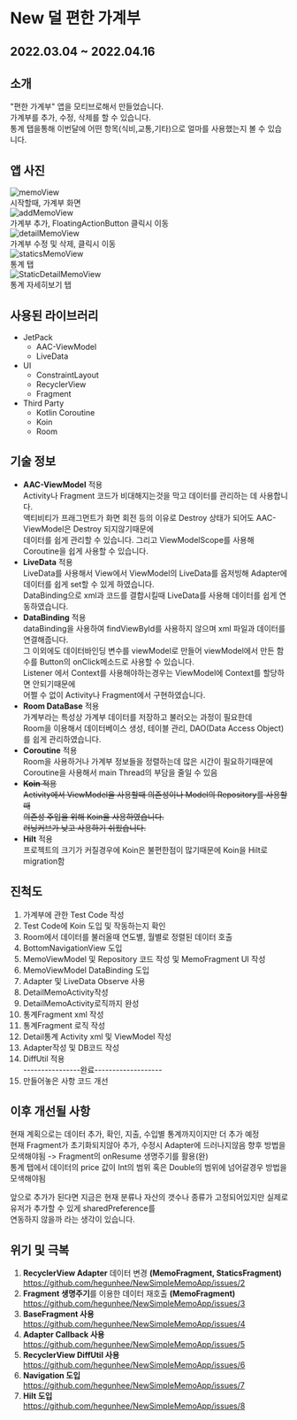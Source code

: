 # New 덜 편한 가계부  
## 2022.03.04 ~ 2022.04.16  
## 소개  
"편한 가계부" 앱을 모티브로해서 만들었습니다.  
가계부를 추가, 수정, 삭제를 할 수 있습니다.  
통계 탭을통해 이번달에 어떤 항목(식비,교통,기타)으로 얼마를 사용했는지 볼 수 있습니다.  
## 앱 사진  
![memoView](https://user-images.githubusercontent.com/57277631/162414207-c4b8b394-4fa3-4ced-beea-3b5ced3d049b.PNG)  
시작할때, 가계부 화면  
![addMemoView](https://user-images.githubusercontent.com/57277631/162414201-7cc69be9-a147-4b3a-b28a-38b0b764aea0.PNG)  
가계부 추가, FloatingActionButton 클릭시 이동  
![detailMemoView](https://user-images.githubusercontent.com/57277631/162414205-b1c013ed-4539-4ab9-936e-670cf2623a06.PNG)  
가계부 수정 및 삭제, 클릭시 이동  
![staticsMemoView](https://user-images.githubusercontent.com/57277631/162414213-39419874-cef4-48b9-8243-7b35ed9d9840.PNG)  
통계 탭  
![StaticDetailMemoView](https://user-images.githubusercontent.com/57277631/162414209-3b6abc0a-e110-4b67-b7b6-9737cb7033c3.PNG)  
통계 자세히보기 탭  

## 사용된 라이브러리  
* JetPack
  - AAC-ViewModel  
  - LiveData  
* UI
  - ConstraintLayout  
  - RecyclerView  
  - Fragment  
* Third Party  
  - Kotlin Coroutine
  - Koin  
  - Room  
## 기술 정보  
  * **AAC-ViewModel** 적용  
    Activity나 Fragment 코드가 비대해지는것을 막고 데이터를 관리하는 데 사용합니다.  
    액티비티가 프래그먼트가 화면 회전 등의 이유로 Destroy 상태가 되어도 AAC-ViewModel은 Destroy 되지않기때문에  
    데이터를 쉽게 관리할 수 있습니다. 그리고 ViewModelScope를 사용해 Coroutine을 쉽게 사용할 수 있습니다.  
  * **LiveData** 적용  
    LiveData를 사용해서 View에서 ViewModel의 LiveData를 옵저빙해 Adapter에 데이터를 쉽게 set할 수 있게 하였습니다.  
    DataBinding으로 xml과 코드를 결합시킬때 LiveData를 사용해 데이터를 쉽게 연동하였습니다.  
  * **DataBinding** 적용  
    dataBinding을 사용하여 findViewById를 사용하지 않으며 xml 파일과 데이터를 연결해줍니다.  
    그 이외에도 데이터바인딩 변수를 viewModel로 만들어 viewModel에서 만든 함수를 Button의 onClick메소드로 사용할 수 있습니다.  
    Listener 에서 Context를 사용해야하는경우는 ViewModel에 Context를 할당하면 안되기때문에  
    어쩔 수 없이 Activity나 Fragment에서 구현하였습니다.  
  * **Room DataBase** 적용  
    가계부라는 특성상 가계부 데이터를 저장하고 불러오는 과정이 필요한데  
    Room을 이용해서 데이터베이스 생성, 테이블 관리, DAO(Data Access Object)를 쉽게 관리하였습니다.
  * **Coroutine** 적용  
    Room을 사용하거나 가계부 정보들을 정렬하는데 많은 시간이 필요하기때문에  
    Coroutine을 사용해서 main Thread의 부담을 줄일 수 있음
  * ~~**Koin** 적용~~  
    ~~Activity에서 ViewModel을 사용할때 의존성이나 Model의 Repository를 사용할때~~  
    ~~의존성 주입을 위해 Koin을 사용하였습니다.~~  
    ~~러닝커브가 낮고 사용하기 쉬웠습니다.~~  
  * **Hilt** 적용  
    프로젝트의 크기가 커질경우에 Koin은 불편한점이 많기때문에 Koin을 Hilt로 migration함  
    
## 진척도  
1) 가계부에 관한 Test Code 작성  
2) Test Code에 Koin 도입 및 작동하는지 확인  
3) Room에서 데이터를 불러올때 연도별, 월별로 정렬된 데이터 호출  
4) BottomNavigationView 도입  
5) MemoViewModel 및 Repository 코드 작성 및 MemoFragment UI 작성  
6) MemoViewModel DataBinding 도입  
7) Adapter 및 LiveData Observe 사용  
8) DetailMemoActivity작성  
9) DetailMemoActivity로직까지 완성  
10) 통계Fragment xml 작성  
11) 통계Fragment 로직 작성  
12) Detail통계 Activity xml 및 ViewModel 작성  
13) Adapter작성 및 DB코드 작성  
14) DiffUtil 적용  
----------------완료-------------------  
15) 만들어놓은 사항 코드 개선  
## 이후 개선될 사항  
현재 계획으로는 데이터 추가, 확인, 지출, 수입별 통계까지이지만 더 추가 예정  
현재 Fragment가 초기화되지않아 추가, 수정시 Adapter에 드러나지않음 향후 방법을 모색해야됨 -> Fragment의 onResume 생명주기를 활용(완)  
통계 탭에서 데이터의 price 값이 Int의 범위 혹은 Double의 범위에 넘어갈경우 방법을 모색해야됨  
  
앞으로 추가가 된다면 지금은 현재 분류나 자산의 갯수나 종류가 고정되어있지만 실제로 유저가 추가할 수 있게 sharedPreference를  
연동하지 않을까 라는 생각이 있습니다.  
## 위기 및 극복  
1) **RecyclerView Adapter** 데이터 변경 **(MemoFragment, StaticsFragment)**  
https://github.com/hegunhee/NewSimpleMemoApp/issues/2  
2) **Fragment 생명주기**를 이용한 데이터 재호출 **(MemoFragment)**  
https://github.com/hegunhee/NewSimpleMemoApp/issues/3  
3) **BaseFragment 사용**  
https://github.com/hegunhee/NewSimpleMemoApp/issues/4  
4) **Adapter Callback 사용**  
https://github.com/hegunhee/NewSimpleMemoApp/issues/5  
5) **RecyclerView DiffUtil 사용**  
https://github.com/hegunhee/NewSimpleMemoApp/issues/6  
6) **Navigation 도입**  
https://github.com/hegunhee/NewSimpleMemoApp/issues/7  
7) **Hilt 도입**  
https://github.com/hegunhee/NewSimpleMemoApp/issues/8  
